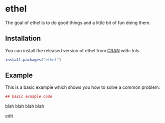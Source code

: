 # ethel

The goal of ethel is to do good things and a little bit of fun doing them.

## Installation

You can install the released version of ethel from [CRAN](https://CRAN.R-project.org) with:
lots
``` r
install.packages("ethel")
```

## Example

This is a basic example which shows you how to solve a common problem:

``` r
## basic example code
```

blah blah
blah blah

edit
